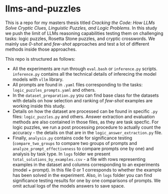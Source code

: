 # llms-and-puzzles

This is a repo for my masters thesis titled *Cracking the Code: How LLMs Solve Cryptic Clues, Linguistic Puzzles, and Logic Problems*. In this study we push the limit of LLMs reasoning capabilities testing them on challenging tasks: logic puzzles, Rosetta Stone puzzles, and cryptic crosswords. We mainly use *0-shot* and *few-shot* approaches and test a lot of different methods inside those approaches.

This repo is structured as follows:

- All the experiments are run through `eval.bash` or `inference.py` scripts. `inference.py` contains all the technical details of inferecing the model models with `vllm` library.
- All prompts are found in `.yaml` files corresponding to the tasks: `logic_puzzles_prompts.yaml` and others.
- In the `dataset_preparation.py` you can find base class for the datasets with details on how selection and ranking of *few-shot* examples are working inside this study.
- Details on how the dataset are processed can be found in specific `.py` files: `logic_puzzles.py` and others. Answer extraction and evaluation methods are also contained in those files, as they are task specfic. For logic puzzles, we run a post processing procedure to actually count the accuracy - the details on that are in the `logic_answer_extraction.py` file. 
- Finally, `analysis.py` contains code for significance testing (`compare_two_groups` to compare two groups of prompts and `analyze_prompt_effectiveness` to compare prompts one by one) and analysis by task type. In `logs` folder we present `total_solutions_by_examples.csv` - a file with rows representing examples in the dataset and columns corresponding to an experiments (model + prompt). In this file 0 or 1 corresponds to whether the example has been solved in the experiment. Also, in `logs` folder you can find significance testing results for one by one comparisons of prompts. We omit actual logs of the models answers to save space.
